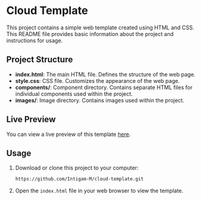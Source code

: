 # Cloud Template

This project contains a simple web template created using HTML and CSS. This README file provides basic information about the project and instructions for usage.

## Project Structure

- **index.html**: The main HTML file. Defines the structure of the web page.
- **style.css**: CSS file. Customizes the appearance of the web page.
- **components/**: Component directory. Contains separate HTML files for individual components used within the project.
- **images/**: Image directory. Contains images used within the project.

## Live Preview

You can view a live preview of this template [here](https://cloud-template-html-css.netlify.app/).

## Usage

1. Download or clone this project to your computer:

   ```bash
   https://github.com/Intigam-M/cloud-template.git
   ```

2. Open the `index.html` file in your web browser to view the template.
